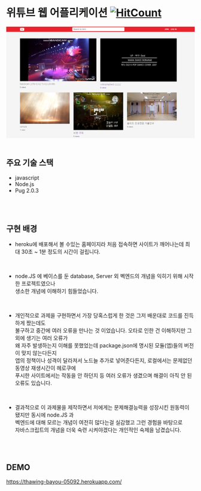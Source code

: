 # 위튜브 웹 어플리케이션 [![HitCount](http://hits.dwyl.com/dragoocho/DragooCho/wetube_new.svg)](http://hits.dwyl.com/dragoocho/DragooCho/wetube_new)
![ex_screenshot](https://github.com/DragooCho/TIL/blob/main/image/cap7.png?raw=true)
<br />
<br />
## 주요 기술 스택  
- javascript
- Node.js
- Pug 2.0.3

<br />
<br />

## 구현 배경
- heroku에 배포해서 볼 수있는 홈페이지라 처음 접속하면 사이트가 깨어나는데 최대 30초 ~ 1분 정도의 시간이 걸립니다.

<br />

- node.JS 에 베이스를 둔 database, Server 외 벡엔드의 개념을 익히기 위해 시작한 프로젝트였으나    
생소한 개념에 이해하기 힘들었습니다.

<br />

- 개인적으로 과제을 구현하면서 가장 당혹스럽게 한 것은 그저 배운대로 코드를 진득하게 짰는데도    
불구하고 중간에 여러 오류을 만나는 것 이었습니다. 오타로 인한 건 이해하지만 그 외에 생기는 여러 오류가         
왜 자주 발생하는지 이해를 못했었는데 package.json에 명시된 모듈(앱)들의 버전이 맞지 않는다든지           
앱의 정책이나 성격이 달라져서 노드늘 추가로 넣어준다든지, 로컬에서는 문제없던 동영상 재생시간이 헤로쿠에           
푸시한 사이트에서는 작동을 안 하던지 등 여러 오류가 생겼으며 해결이 아직 안 된 오류도 있습니다.

<br />

- 결과적으로 이 과제물을 제작하면서 저에게는 문제해결능력을 성장시킨 원동력이 됐지만 동시에 node.JS 과      
벡엔드에 대해 모르는 개념이 여전히 많다는걸 실감했고 그런 경험을 바탕으로        
자바스크립트의 개념을 더욱 숙련 시켜야겠다는 개인적인 숙제을 남겼습니다.   
<br />
<br />

## DEMO
https://thawing-bayou-05092.herokuapp.com/

